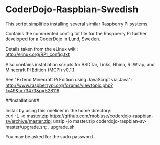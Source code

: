 CoderDojo-Raspbian-Swedish
==========================

This script simplifies installing several similar Raspberry Pi systems.

Contains the commented config.txt file for the Raspberry Pi further developed for a CoderDojo in Lund, Sweden.

Details taken from the eLinux wiki:  
http://elinux.org/RPi_config.txt

Also contains installation scripts for BSDTar, Links, Rhino, RLWrap, and Minecraft Pi Edition (MCPI) v0.1.1.

See "Extend Minecraft Pi Edition using JavaScript via Java":  
http://www.raspberrypi.org/forums/viewtopic.php?f=49&t=73473&p=528116

##Installation##

Install by using this oneliner in the home directory:  
curl -L -o master.zip https://github.com/mobluse/coderdojo-raspbian-sv/archive/master.zip; unzip -jo master.zip coderdojo-raspbian-sv-master/upgrade.sh; . upgrade.sh

You may be asked for the sudo password.
